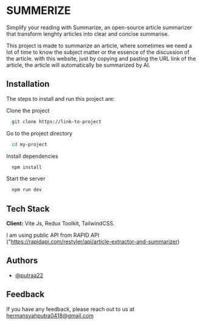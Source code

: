 
# SUMMERIZE 

Simplify your reading with Summarize, an open-source article summarizer that transform lenghty articles into clear and concise summarise.

This project is made to summarize an article, where sometimes we need a lot of time to know the subject matter or the essence of the discussion of the article. with this website, just by copying and pasting the URL link of the article, the article will automatically be summarized by AI.





## Installation

The steps to install and run this project are:

Clone the project

```bash
  git clone https://link-to-project
```

Go to the project directory

```bash
  cd my-project
```

Install dependencies

```bash
  npm install
```

Start the server

```bash
  npm run dev
```


## Tech Stack

**Client:** Vite Js, Redux Toolkit, TailwindCSS.

I am using public API from RAPID API 
("https://rapidapi.com/restyler/api/article-extractor-and-summarizer)

## Authors

- [@putraa22](https://github.com/putraa22)


## Feedback

If you have any feedback, please reach out to us at hermansyahputra0418@gmail.com

